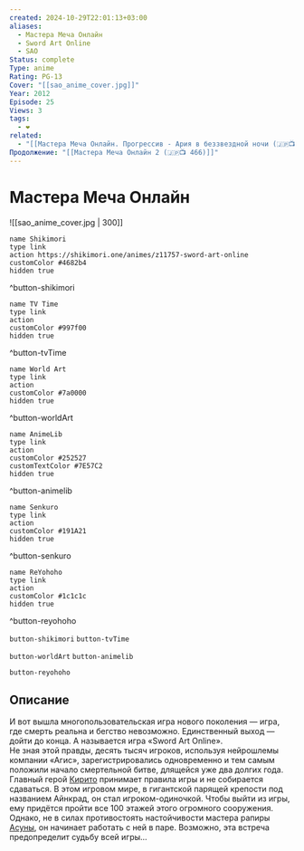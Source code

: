 ```yaml
---
created: 2024-10-29T22:01:13+03:00
aliases:
  - Мастера Меча Онлайн
  - Sword Art Online
  - SAO
Status: complete
Type: anime
Rating: PG-13
Cover: "[[sao_anime_cover.jpg]]"
Year: 2012
Episode: 25
Views: 3
tags:
  - ❤
related:
  - "[[Мастера Меча Онлайн. Прогрессив - Ария в беззвездной ночи (🇯🇵📺 464)]]"
Продолжение: "[[Мастера Меча Онлайн 2 (🇯🇵📺 466)]]"
---
```


# Мастера Меча Онлайн

![[sao_anime_cover.jpg | 300]]

```button
name Shikimori
type link
action https://shikimori.one/animes/z11757-sword-art-online
customColor #4682b4
hidden true
```
^button-shikimori

```button
name TV Time
type link
action 
customColor #997f00
hidden true
```
^button-tvTime

```button
name World Art
type link
action 
customColor #7a0000
hidden true
```
^button-worldArt

```button
name AnimeLib
type link
action 
customColor #252527
customTextColor #7E57C2
hidden true
```
^button-animelib

```button
name Senkuro
type link
action 
customColor #191A21
hidden true
```
^button-senkuro

```button
name ReYohoho
type link
action 
customColor #1c1c1c
hidden true
```
^button-reyohoho



`button-shikimori` `button-tvTime`

`button-worldArt` `button-animelib`

`button-reyohoho`

## Описание

И вот вышла многопользовательская игра нового поколения — игра, где смерть реальна и бегство невозможно. Единственный выход — дойти до конца. А называется игра «Sword Art Online».  
Не зная этой правды, десять тысяч игроков, используя нейрошлемы компании «Агис», зарегистрировались одновременно и тем самым положили начало смертельной битве, длящейся уже два долгих года.  
Главный герой [Кирито](https://shikimori.one/characters/36765-kazuto-kirigaya) принимает правила игры и не собирается сдаваться. В этом игровом мире, в гигантской парящей крепости под названием Айнкрад, он стал игроком-одиночкой. Чтобы выйти из игры, ему придётся пройти все 100 этажей этого огромного сооружения. Однако, не в силах противостоять настойчивости мастера рапиры [Асуны](https://shikimori.one/characters/36828-asuna-yuuki), он начинает работать с ней в паре. Возможно, эта встреча предопределит судьбу всей игры...
